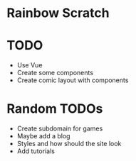 # Rainbow Scratch

# TODO
* Use Vue
* Create some components
* Create comic layout with components


# Random TODOs
* Create subdomain for games
* Maybe add a blog
* Styles and how should the site look
* Add tutorials
